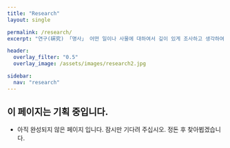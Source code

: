 ```yaml
---
title: "Research"
layout: single

permalink: /research/
excerpt: "연구(硏究) 「명사」 어떤 일이나 사물에 대하여서 깊이 있게 조사하고 생각하여 진리를 따져 보는 일 <br> - \"연구\", 『표준국어대사전』, 국립국어원(2018)"

header:
  overlay_filter: "0.5"
  overlay_image: /assets/images/research2.jpg

sidebar:
  nav: "research"
---
```




## 이 페이지는 기획 중입니다. 

- 아직 완성되지 않은 페이지 입니다. 잠시만 기다려 주십시오. 정돈 후 찾아뵙겠습니다.